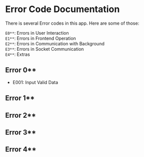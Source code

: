 # Error Code Documentation

There is several Error codes in this app. Here are some of those:

`E0**`: Errors in User Interaction  
`E1**`: Errors in Frontend Operation  
`E2**`: Errors in Communication with Background  
`E3**`: Errors in Socket Communication  
`E4**`: Extras

## Error 0\*\*
 - E001: Input Valid Data
## Error 1\*\*

## Error 2\*\*

## Error 3\*\*

## Error 4\*\*
